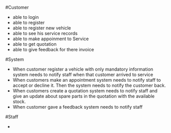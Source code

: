 #Customer 
- able to login 
- able to register
- able to register new vehicle
- able to see his service records
- able to make appoinment to Service
- able to get quotation
- able to give feedback  for there invoice



#System

- When customer register a vehicle with only mandatory information system needs to notify staff when that customer arrived to service
- When customers make an appointment system needs to notify staff to accept or decline it. Then the system needs to notify the customer back.
- When customers create a quotation system needs to notify staff and give an update about spare parts in the quotation with the available stock.
- When customer gave a feedback system needs to notify staff 


#Staff

- 
